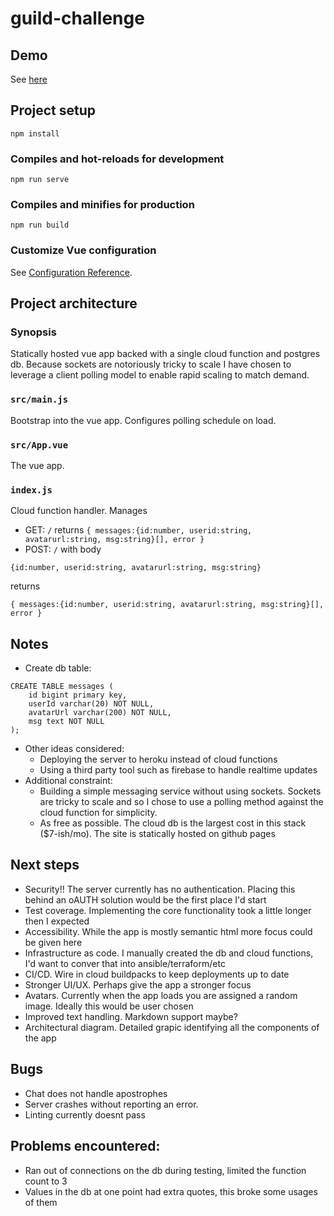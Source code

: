 # guild-challenge


## Demo

See [here](https://james-gibson.github.io/guild-challenge/)

## Project setup
```
npm install
```

### Compiles and hot-reloads for development
```
npm run serve
```

### Compiles and minifies for production
```
npm run build
```

### Customize Vue configuration
See [Configuration Reference](https://cli.vuejs.org/config/).


## Project architecture
 
### Synopsis

Statically hosted vue app backed with a single cloud function and postgres db.  Because sockets are notoriously tricky to scale I have chosen to leverage a client polling model to enable rapid scaling to match demand.

### `src/main.js`
Bootstrap into the vue app.  Configures polling schedule on load.

### `src/App.vue`
The vue app.

### `index.js`
Cloud function handler.  Manages 
 
  * GET: `/` returns ```{ messages:{id:number, userid:string, avatarurl:string, msg:string}[], error } ```
  * POST: `/` with body 

  ```
  {id:number, userid:string, avatarurl:string, msg:string}
  ``` 
  
  returns 

  ```
  { messages:{id:number, userid:string, avatarurl:string, msg:string}[], error } 
  ```
## Notes

  * Create db table:
```
CREATE TABLE messages (
    id bigint primary key,
    userId varchar(20) NOT NULL,
    avatarUrl varchar(200) NOT NULL,
    msg text NOT NULL
);
```
  * Other ideas considered:
    - Deploying the server to heroku instead of cloud functions
    - Using a third party tool such as firebase to handle realtime updates
  * Additional constraint:
    - Building a simple messaging service without using sockets.  Sockets are tricky to scale and so I chose to use a polling method against the cloud function for simplicity.
    - As free as possible.  The cloud db is the largest cost in this stack ($7-ish/mo).  The site is statically hosted on github pages

## Next steps

  * Security!!  The server currently has no authentication. Placing this behind an oAUTH solution would be the first place I'd start
  * Test coverage. Implementing the core functionality took a little longer then I expected
  * Accessibility. While the app is mostly semantic html more focus could be given here
  * Infrastructure as code. I manually created the db and cloud functions, I'd want to conver that into ansible/terraform/etc
  * CI/CD. Wire in cloud buildpacks to keep deployments up to date
  * Stronger UI/UX. Perhaps give the app a stronger focus 
  * Avatars. Currently when the app loads you are assigned a random image.  Ideally this would be user chosen
  * Improved text handling. Markdown support maybe?
  * Architectural diagram.  Detailed grapic identifying all the components of the app

## Bugs
  * Chat does not handle apostrophes
  * Server crashes without reporting an error.
  * Linting currently doesnt pass

## Problems encountered:
  * Ran out of connections on the db during testing, limited the function count to 3
  * Values in the db at one point had extra quotes, this broke some usages of them

